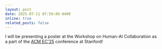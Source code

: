```yaml
---
layout: post
date: 2025-07-11 07:59:00-0400
inline: true
related_posts: false
---
```


I will be presenting a poster at the Workshop on Human-AI Collaboration as a part of the [ACM EC'25](https://ec25.sigecom.org/) conference at Stanford!